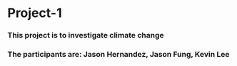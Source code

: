 # Project-1
### This project is to investigate climate change
### The participants are: Jason Hernandez, Jason Fung, Kevin Lee
